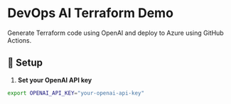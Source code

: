 # DevOps AI Terraform Demo

Generate Terraform code using OpenAI and deploy to Azure using GitHub Actions.

## 🔧 Setup

1. **Set your OpenAI API key**

```bash
export OPENAI_API_KEY="your-openai-api-key"
